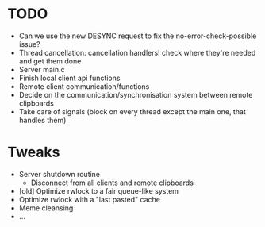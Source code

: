 # TODO
- Can we use the new DESYNC request to fix the no-error-check-possible issue?
- Thread cancellation: cancellation handlers! check where they're needed and get them done
- Server main.c
- Finish local client api functions
- Remote client communication/functions
- Decide on the communication/synchronisation system between remote clipboards
- Take care of signals (block on every thread except the main one, that handles them)

# Tweaks
- Server shutdown routine
  - Disconnect from all clients and remote clipboards
- [old] Optimize rwlock to a fair queue-like system
- Optimize rwlock with a "last pasted" cache
- Meme cleansing
- ...
